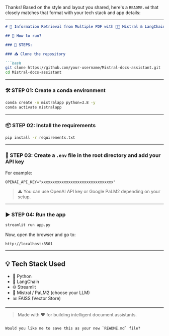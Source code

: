 Thanks! Based on the style and layout you shared, here's a `README.md` that closely matches that format with your tech stack and app details:

---

````markdown
# 📄 Information Retrieval from Multiple PDF with 🧠💬 Mistral & LangChain

## 🧭 How to run?

### 🔹 STEPS:

### 📥 Clone the repository

```bash
git clone https://github.com/your-username/Mistral-docs-assistant.git
cd Mistral-docs-assistant
````

---

### 🛠 STEP 01: Create a conda environment

```bash
conda create -n mistralapp python=3.8 -y
conda activate mistralapp
```

---

### 📦 STEP 02: Install the requirements

```bash
pip install -r requirements.txt
```

---

### 🔐 STEP 03: Create a `.env` file in the root directory and add your API key

For example:

```env
OPENAI_API_KEY="xxxxxxxxxxxxxxxxxxxxxxxxxxxxxxxx"
```

> ⚠️ You can use OpenAI API key or Google PaLM2 depending on your setup.

---

### ▶️ STEP 04: Run the app

```bash
streamlit run app.py
```

Now, open the browser and go to:

```
http://localhost:8501
```

---

## 💡 Tech Stack Used

* 🐍 Python
* 🦜 LangChain
* 🌐 Streamlit
* 🧠 Mistral / PaLM2 (choose your LLM)
* 📊 FAISS (Vector Store)

---

> Made with ❤️ for building intelligent document assistants.

```

Would you like me to save this as your new `README.md` file?
```
